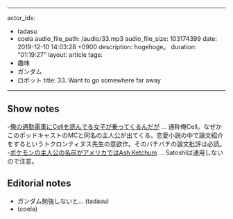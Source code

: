 
---
actor_ids:
  - tadasu
  - coela
audio_file_path: /audio/33.mp3
audio_file_size: 103174399
date: 2019-12-10 14:03:28 +0900
description: hogehoge。
duration: "01:19:27"
layout: article
tags: 
  - 趣味
  - ガンダム
  - ロボット
title: 33. Want to go somewhere far away
---

## Show notes
-[俺の通勤電車にCellを読んでる女子が乗ってくるんだが](https://kakuyomu.jp/works/1177354054892425531) ... 通称俺Cell。なぜかこのポッドキャストのMCと同名の主人公が出てくる。恋愛小説の中で論文紹介をするというトクロンティヌス先生の意欲作。そのバチバチの論文批評は必読。
-[ポケモンの主人公の名前がアメリカではAsh Ketchum](https://bulbapedia.bulbagarden.net/wiki/Ash_Ketchum) ... Satoshiは通用しないので注意。


## Editorial notes
- ガンダム勉強しないと... (tadasu)
- (coela)
